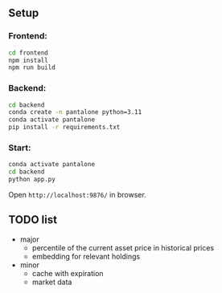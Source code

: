 ## Setup

### Frontend:

```bash
cd frontend
npm install
npm run build
```

### Backend:

```bash
cd backend
conda create -n pantalone python=3.11
conda activate pantalone
pip install -r requirements.txt
```

### Start:

```bash
conda activate pantalone
cd backend
python app.py
```

Open `http://localhost:9876/` in browser.


## TODO list

- major
  - percentile of the current asset price in historical prices
  - embedding for relevant holdings
- minor
  - cache with expiration
  - market data